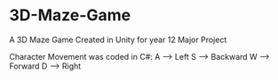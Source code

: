 # 3D-Maze-Game
A 3D Maze Game Created in Unity for year 12 Major Project

Character Movement was coded in C#:
A --> Left
S --> Backward
W --> Forward
D --> Right
